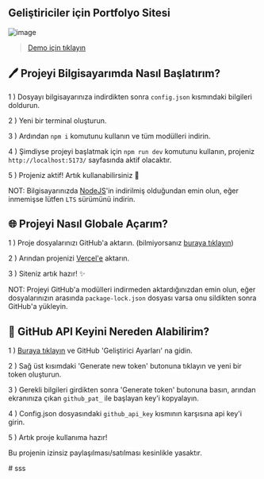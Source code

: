 ## Geliştiriciler için Portfolyo Sitesi


![image](https://github.com/user-attachments/assets/efbf3263-f29b-4dac-8d86-5f3b928db460)

> [Demo için tıklayın](https://lourity.vercel.app/)

## 🖊️ Projeyi Bilgisayarımda Nasıl Başlatırım?
1 ) Dosyayı bilgisayarınıza indirdikten sonra `config.json` kısmındaki bilgileri doldurun.
  
2 ) Yeni bir terminal oluşturun.

3 ) Ardından `npm i` komutunu kullanın ve tüm modülleri indirin.

4 ) Şimdiyse projeyi başlatmak için `npm run dev` komutunu kullanın, projeniz `http://localhost:5173/` sayfasında aktif olacaktır.

5 ) Projeniz aktif! Artık kullanabilirsiniz 🚀

NOT: Bilgisayarınızda [NodeJS](https://nodejs.org/en)'in indirilmiş olduğundan emin olun, eğer inmemişse lütfen `LTS` sürümünü indirin.

## 🌐 Projeyi Nasıl Globale Açarım?
1 ) Proje dosyalarınızı GitHub'a aktarın. (bilmiyorsanız [buraya tıklayın](https://youtu.be/7xZ2hN5a9GA?si=lNyQzXUnzVUxH7WW))
  
2 ) Arından projenizi [Vercel'e](https://vercel.com/) aktarın.
  
3 ) Siteniz artık hazır! ✨

NOT: Projeyi GitHub'a modülleri indirmeden aktardığınızdan emin olun, eğer dosyalarınızın arasında `package-lock.json` dosyası varsa onu sildikten sonra GitHub'a yükleyin.

## 🔑 GitHub API Keyini Nereden Alabilirim?

1 ) [Buraya tıklayın](https://github.com/settings/tokens?type=beta) ve GitHub 'Geliştirici Ayarları' na gidin.

2 ) Sağ üst kısımdaki 'Generate new token' butonuna tıklayın ve yeni bir token oluşturun.

3 ) Gerekli bilgileri girdikten sonra 'Generate token' butonuna basın, arından ekranınıza çıkan `github_pat_` ile başlayan key'i kopyalayın.

4 ) Config.json dosyasındaki `github_api_key` kısmının karşısına api key'i girin.

5 ) Artık proıje kullanıma hazır!



Bu projenin izinsiz paylaşılması/satılması kesinlikle yasaktır.

#   s s s  
 
